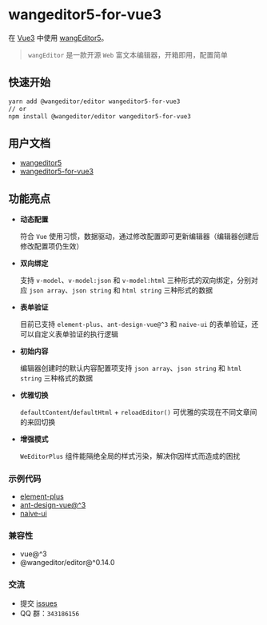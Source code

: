 # wangeditor5-for-vue3

在 [Vue3](https://v3.cn.vuejs.org/) 中使用 [wangEditor5](https://www.wangeditor.com/v5/)。

> `wangEditor` 是一款开源 `Web` 富文本编辑器，开箱即用，配置简单

## 快速开始

```sh
yarn add @wangeditor/editor wangeditor5-for-vue3
// or
npm install @wangeditor/editor wangeditor5-for-vue3
```

## 用户文档

- [wangeditor5](https://www.wangeditor.com/v5/)
- [wangeditor5-for-vue3](https://clinfc.github.io/wangeditor5-for-vue3/)

## 功能亮点

- **动态配置**

  符合 `Vue` 使用习惯，数据驱动，通过修改配置即可更新编辑器（编辑器创建后修改配置项仍生效）

- **双向绑定**

  支持 `v-model`、`v-model:json` 和 `v-model:html` 三种形式的双向绑定，分别对应 `json array`、`json string` 和 `html string` 三种形式的数据

- **表单验证**

  目前已支持 `element-plus`、`ant-design-vue@^3` 和 `naive-ui` 的表单验证，还可以自定义表单验证的执行逻辑

- **初始内容**

  编辑器创建时的默认内容配置项支持 `json array`、`json string` 和 `html string` 三种格式的数据

- **优雅切换**

  `defaultContent`/`defaultHtml` + `reloadEditor()` 可优雅的实现在不同文章间的来回切换

- **增强模式**

  `WeEditorPlus` 组件能隔绝全局的样式污染，解决你因样式而造成的困扰

### 示例代码

- [element-plus](./example/element_plus)
- [ant-design-vue@^3](./example/ant_design)
- [naive-ui](./example/naive_ui)

### 兼容性

- vue@^3
- @wangeditor/editor@^0.14.0

### 交流

- 提交 [issues](https://github.com/clinfc/wangeditor5-for-vue3/issues)
- QQ 群：`343186156`

